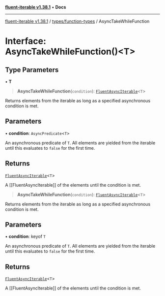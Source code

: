 [**fluent-iterable v1.38.1**](../../../README.md) • **Docs**

***

[fluent-iterable v1.38.1](../../../README.md) / [types/function-types](../README.md) / AsyncTakeWhileFunction

# Interface: AsyncTakeWhileFunction()\<T\>

## Type Parameters

• **T**

> **AsyncTakeWhileFunction**(`condition`): [`FluentAsyncIterable`](../../../index/interfaces/FluentAsyncIterable.md)\<`T`\>

Returns elements from the iterable as long as a specified asynchronous condition is met.

## Parameters

• **condition**: `AsyncPredicate`\<`T`\>

An asynchronous predicate of `T`. All elements are yielded from the iterable until this evaluates to `false` for the first time.

## Returns

[`FluentAsyncIterable`](../../../index/interfaces/FluentAsyncIterable.md)\<`T`\>

A [[FluentAsyncIterable]] of the elements until the condition is met.

> **AsyncTakeWhileFunction**(`condition`): [`FluentAsyncIterable`](../../../index/interfaces/FluentAsyncIterable.md)\<`T`\>

Returns elements from the iterable as long as a specified asynchronous condition is met.

## Parameters

• **condition**: keyof `T`

An asynchronous predicate of `T`. All elements are yielded from the iterable until this evaluates to `false` for the first time.

## Returns

[`FluentAsyncIterable`](../../../index/interfaces/FluentAsyncIterable.md)\<`T`\>

A [[FluentAsyncIterable]] of the elements until the condition is met.
